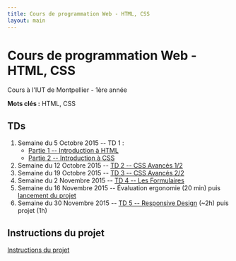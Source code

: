 ```yaml
---
title: Cours de programmation Web - HTML, CSS
layout: main
---
```


# Cours de programmation Web - HTML, CSS
Cours à l'IUT de Montpellier - 1ère année

**Mots clés :** HTML, CSS

## TDs

1. Semaine du 5 Octobre 2015 -- TD 1 :
   * [Partie 1 -- Introduction à HTML](tutorials/tutorial1_1.html)
   * [Partie 2 -- Introduction à CSS](tutorials/tutorial1_2.html)
1. Semaine du 12 Octobre 2015 -- [TD 2 -- CSS Avancés 1/2](tutorials/tutorial2.html)
1. Semaine du 19 Octobre 2015 -- [TD 3 -- CSS Avancés 2/2](tutorials/tutorial3.html)
1. Semaine du  2 Novembre 2015 -- [TD 4 -- Les Formulaires](tutorials/tutorial4.html)
1. Semaine du 16 Novembre 2015 -- Évaluation ergonomie (20 min) puis [lancement du projet](projet.html)
1. Semaine du 30 Novembre 2015 --
   [TD 5 -- Responsive Design](tutorials/tutorial5.html) (~2h) puis projet (1h)

## Instructions du projet

[Instructions du projet](projet.html)


